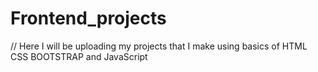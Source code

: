 # Frontend_projects
// Here I will be uploading my projects that I make using basics of HTML CSS BOOTSTRAP and JavaScript 

